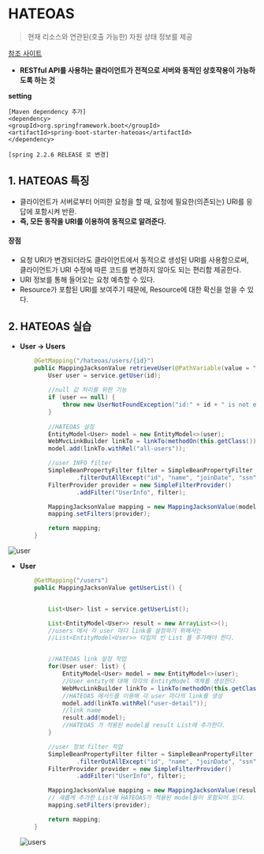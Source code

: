 # HATEOAS

> 현재 리소스와 연관된(호출 가능한) 자원 상태 정보를 제공

[참조 사이트](https://blog.woniper.net/219)

- **RESTful API를 사용하는 클라이언트가 전적으로 서버와 동적인 상호작용이 가능하도록 하는 것**

  

**setting**

```
[Maven dependency 추가]
<dependency>
<groupId>org.springframework.boot</groupId>
<artifactId>spring-boot-starter-hateoas</artifactId>
</dependency>

[spring 2.2.6 RELEASE 로 변경]
```





## 1. HATEOAS 특징



- 클라이언트가 서버로부터 어떠한 요청을 할 때, 요청에 필요한(의존되는) URI를 응답에 포함시켜 반환.
- **즉, 모든 동작을 URI를 이용하여 동적으로 알려준다.**



#### 장점

- 요청 URI가 변경되더라도 클라이언트에서 동적으로 생성된 URI를 사용함으로써, 클라이언트가 URI 수정에 따른 코드를 변경하지 않아도 되는 편리함 제공한다.
- URI 정보를 통해 들어오는 요청 예측할 수 있다.
- Resource가 포함된 URI를 보여주기 때문에, Resource에 대한 확신을 얻을 수 있다.



## 2. HATEOAS 실습



- **User → Users**

  ```java
      @GetMapping("/hateoas/users/{id}")
      public MappingJacksonValue retrieveUser(@PathVariable(value = "id") Integer id) {
          User user = service.getUser(id);
  		
          //null 값 처리를 위한 기능
          if (user == null) {
              throw new UserNotFoundException("id:" + id + " is not exist");
          }
          
          //HATEOAS 설정
          EntityModel<User> model = new EntityModel<>(user);
          WebMvcLinkBuilder linkTo = linkTo(methodOn(this.getClass()).getUserList());
          model.add(linkTo.withRel("all-users"));
  
          //user INFO filter
          SimpleBeanPropertyFilter filter = SimpleBeanPropertyFilter
                  .filterOutAllExcept("id", "name", "joinDate", "ssn");
          FilterProvider provider = new SimpleFilterProvider()
                  .addFilter("UserInfo", filter);
  
          MappingJacksonValue mapping = new MappingJacksonValue(model);
          mapping.setFilters(provider);
  
          return mapping;
      }
  ```

![user](https://user-images.githubusercontent.com/58682321/81246649-1ce9ef80-9053-11ea-99a5-b7f5eb271d59.PNG)



- **User**

  ```java
      @GetMapping("/users")
      public MappingJacksonValue getUserList() {
  
  
          List<User> list = service.getUserList();
  
          List<EntityModel<User>> result = new ArrayList<>();
          //users 에서 각 user 마다 link를 설정하기 위해서는
          //List<EntityModel<User>> 타입의 빈 List 를 추가해야 한다.
  
  
          //HATEOAS link 설정 작업
          for(User user: list) {
              EntityModel<User> model = new EntityModel<>(user);
              //User entity에 대해 각각의 EntityModel 객체를 생성한다.
              WebMvcLinkBuilder linkTo = linkTo(methodOn(this.getClass()).getUser(user.getId()));
              //HATEOAS 메서드를 이용해 각 user 마다의 link를 생성
              model.add(linkTo.withRel("user-detail"));
              //link name
              result.add(model);
              //HATEOAS 가 적용된 model을 result List에 추가한다.
          }
  
          //user 정보 filter 작업
          SimpleBeanPropertyFilter filter = SimpleBeanPropertyFilter
                  .filterOutAllExcept("id", "name", "joinDate", "ssn");
          FilterProvider provider = new SimpleFilterProvider()
                  .addFilter("UserInfo", filter);
  
          MappingJacksonValue mapping = new MappingJacksonValue(result);
          // 새롭게 추가한 List에 HATEOAS가 적용된 model들이 포함되어 있다.
          mapping.setFilters(provider);
  
          return mapping;
      }
  ```

  ![users](https://user-images.githubusercontent.com/58682321/81246654-1e1b1c80-9053-11ea-878a-9b78a2285fca.PNG)
